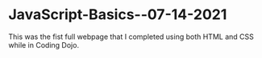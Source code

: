 # JavaScript-Basics--07-14-2021
This was the fist full webpage that I completed using both HTML and CSS while in Coding Dojo.
